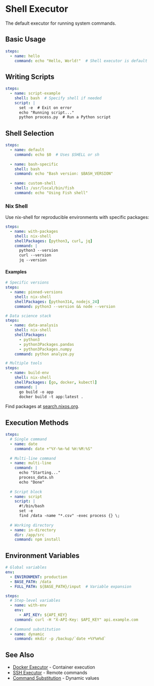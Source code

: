 # Shell Executor

The default executor for running system commands.

## Basic Usage

```yaml
steps:
  - name: hello
    command: echo "Hello, World!"  # Shell executor is default
```

## Writing Scripts

```yaml
steps:
  - name: script-example
    shell: bash  # Specify shell if needed
    script: |
      set -e  # Exit on error
      echo "Running script..."
      python process.py  # Run a Python script
```

## Shell Selection

```yaml
steps:
  - name: default
    command: echo $0  # Uses $SHELL or sh
    
  - name: bash-specific
    shell: bash
    command: echo "Bash version: $BASH_VERSION"
    
  - name: custom-shell
    shell: /usr/local/bin/fish
    command: echo "Using Fish shell"
```

### Nix Shell

Use nix-shell for reproducible environments with specific packages:

```yaml
steps:
  - name: with-packages
    shell: nix-shell
    shellPackages: [python3, curl, jq]
    command: |
      python3 --version
      curl --version
      jq --version
```

#### Examples

```yaml
# Specific versions
steps:
  - name: pinned-versions
    shell: nix-shell
    shellPackages: [python314, nodejs_24]
    command: python3 --version && node --version

# Data science stack
steps:
  - name: data-analysis
    shell: nix-shell
    shellPackages:
      - python3
      - python3Packages.pandas
      - python3Packages.numpy
    command: python analyze.py

# Multiple tools
steps:
  - name: build-env
    shell: nix-shell
    shellPackages: [go, docker, kubectl]
    command: |
      go build -o app
      docker build -t app:latest .
```

Find packages at [search.nixos.org](https://search.nixos.org/packages).

## Execution Methods

```yaml
steps:
  # Single command
  - name: date
    command: date +"%Y-%m-%d %H:%M:%S"
    
  # Multi-line command
  - name: multi-line
    command: |
      echo "Starting..."
      process_data.sh
      echo "Done"
      
  # Script block
  - name: script
    script: |
      #!/bin/bash
      set -e
      find /data -name "*.csv" -exec process {} \;
      
  # Working directory
  - name: in-directory
    dir: /app/src
    command: npm install
```

## Environment Variables

```yaml
# Global variables
env:
  - ENVIRONMENT: production
  - BASE_PATH: /data
  - FULL_PATH: ${BASE_PATH}/input  # Variable expansion

steps:
  # Step-level variables
  - name: with-env
    env:
      - API_KEY: ${API_KEY}
    command: curl -H "X-API-Key: $API_KEY" api.example.com
    
  # Command substitution
  - name: dynamic
    command: mkdir -p /backup/`date +%Y%m%d`
```

## See Also

- [Docker Executor](/features/executors/docker) - Container execution
- [SSH Executor](/features/executors/ssh) - Remote commands
- [Command Substitution](/writing-workflows/data-variables#command-substitution) - Dynamic values
